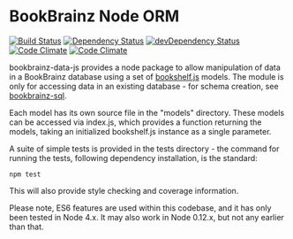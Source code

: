 # BookBrainz Node ORM
[![Build Status](https://img.shields.io/travis/bookbrainz/bookbrainz-data-js.svg)](https://travis-ci.org/bookbrainz/bookbrainz-data-js)
[![Dependency Status](https://img.shields.io/david/bookbrainz/bookbrainz-data-js.svg)](https://david-dm.org/bookbrainz/bookbrainz-data-js)
[![devDependency Status](https://img.shields.io/david/dev/bookbrainz/bookbrainz-data-js.svg)](https://david-dm.org/bookbrainz/bookbrainz-data-js#info=devDependencies)
[![Code Climate](https://img.shields.io/codeclimate/github/bookbrainz/bookbrainz-data-js.svg)](https://codeclimate.com/github/bookbrainz/bookbrainz-data-js)
[![Code Climate](https://img.shields.io/codeclimate/coverage/github/bookbrainz/bookbrainz-data-js.svg)](https://codeclimate.com/coverage/github/bookbrainz/bookbrainz-data-js)

bookbrainz-data-js provides a node package to allow manipulation of data in a BookBrainz database using a set
of [bookshelf.js](http://bookshelfjs.org/) models. The module is only for accessing data in an existing database - for schema creation, see [bookbrainz-sql](https://github.com/bookbrainz/bookbrainz-sql).

Each model has its own source file in the "models" directory. These models can be accessed via index.js, which provides a function returning the models, taking an initialized bookshelf.js instance as a single parameter.

A suite of simple tests is provided in the tests directory - the command for running the tests, following dependency installation, is the standard:

    npm test

This will also provide style checking and coverage information.

Please note, ES6 features are used within this codebase, and it has only been tested in Node 4.x. It may also work in Node 0.12.x, but not any earlier than that.
